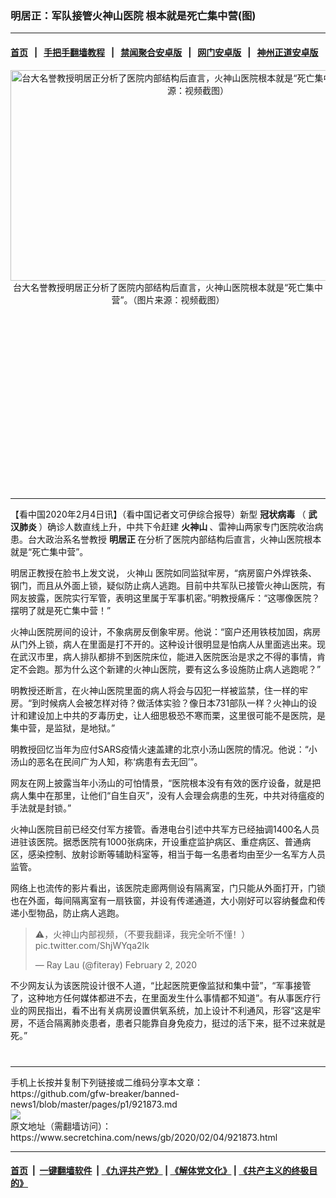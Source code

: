 ### 明居正：军队接管火神山医院 根本就是死亡集中营(图)
------------------------

#### [首页](https://github.com/gfw-breaker/banned-news1/blob/master/README.md) &nbsp;&nbsp;|&nbsp;&nbsp; [手把手翻墙教程](https://github.com/gfw-breaker/guides/wiki) &nbsp;&nbsp;|&nbsp;&nbsp; [禁闻聚合安卓版](https://github.com/gfw-breaker/bn-android) &nbsp;&nbsp;|&nbsp;&nbsp; [网门安卓版](https://github.com/oGate2/oGate) &nbsp;&nbsp;|&nbsp;&nbsp; [神州正道安卓版](https://github.com/SzzdOgate/update) 



<div class="article_right" style="fone-color:#000">
 <p style="text-align:center">
  <img alt="台大名誉教授明居正分析了医院内部结构后直言，火神山医院根本就是“死亡集中营”。（图片来源：视频截图）" src="https://img2.secretchina.com/pic/2019/11-1/p2553082a57486407-ss.jpg" style="height:337px; width:600px"/>
  <br>
   台大名誉教授明居正分析了医院内部结构后直言，火神山医院根本就是“死亡集中营”。（图片来源：视频截图）
   <span id="hideid" name="hideid" style="color:red;display:none;">
    <span href="https://www.secretchina.com">
    </span>
   </span>
  </br>
 </p>
 <div id="txt-mid1-t21-2017">
  <ins class="adsbygoogle" data-ad-client="ca-pub-1276641434651360" data-ad-slot="2451032099" style="display:inline-block;width:336px;height:280px">
  </ins>
  

---


  </div>
 </div>
 <p>
  【看中国2020年2月4日讯】（看中国记者文可伊综合报导）新型
  <strong>
   冠状病毒
  </strong>
  （
  <strong>
   <span href="https://www.secretchina.com/news/gb/tag/武汉肺炎" target="_blank">
    武汉肺炎
   </span>
  </strong>
  ）确诊人数直线上升，中共下令赶建
  <strong>
   火神山
  </strong>
  、雷神山两家专门医院收治病患。台大政治系名誉教授
  <strong>
   明居正
  </strong>
  在分析了医院内部结构后直言，火神山医院根本就是“死亡集中营”。
  <span id="hideid" name="hideid" style="color:red;display:none;">
   <span href="https://www.secretchina.com">
   </span>
  </span>
 </p>
 <p>
  明居正教授在脸书上发文说，
  <span href="https://www.secretchina.com/news/gb/tag/火神山" target="_blank">
   火神山
  </span>
  医院如同监狱牢房，“病房窗户外焊铁条、钢门，而且从外面上锁，疑似防止病人逃跑。目前中共军队已接管火神山医院，有网友披露，医院实行军管，表明这里属于军事机密。”明教授痛斥：“这哪像医院？摆明了就是死亡集中营！”
 </p>
 <p>
  火神山医院房间的设计，不象病房反倒象牢房。他说：“窗户还用铁枝加固，病房从门外上锁，病人在里面是打不开的。这种设计很明显是怕病人从里面逃出来。现在武汉市里，病人排队都排不到医院床位，能进入医院医治是求之不得的事情，肯定不会跑。那为什么这个新建的火神山医院，要有这么多设施防止病人逃跑呢？”
 </p>
 <p>
  明教授还断言，在火神山医院里面的病人将会与囚犯一样被监禁，住一样的牢房。“到时候病人会被怎样对待？做活体实验？像日本731部队一样？火神山的设计和建设加上中共的歹毒历史，让人细思极恐不寒而栗，这里很可能不是医院，是集中营，是监狱，是地狱。”
 </p>
 <p>
 </p>
 <p>
  明教授回忆当年为应付SARS疫情火速盖建的北京小汤山医院的情况。他说：“小汤山的恶名在民间广为人知，称‘病患有去无回’”。
 </p>
 <p>
  网友在网上披露当年小汤山的可怕情景，“医院根本没有有效的医疗设备，就是把病人集中在那里，让他们“自生自灭”，没有人会理会病患的生死，中共对待瘟疫的手法就是封锁。”
 </p>
 <p>
  火神山医院目前已经交付军方接管。香港电台引述中共军方已经抽调1400名人员进驻该医院。据悉医院有1000张病床，开设重症监护病区、重症病区、普通病区，感染控制、放射诊断等辅助科室等，相当于每一名患者均由至少一名军方人员监管。
 </p>
 <p>
  网络上也流传的影片看出，该医院走廊两侧设有隔离室，门只能从外面打开，门锁也在外面，每间隔离室有一扇铁窗，并设有传递通道，大小刚好可以容纳餐盘和传递小型物品，防止病人逃跑。
 </p>
 <blockquote class="twitter-tweet">
  <p dir="ltr" lang="zh">
   ⚠️，火神山内部视频，（不要我翻译，我完全听不懂！）
   <span href="https://t.co/ShjWYqa2Ik">
    pic.twitter.com/ShjWYqa2Ik
   </span>
  </p>
  — Ray Lau (@fiteray)
  <span href="https://twitter.com/fiteray/status/1223909981658828800?ref_src=twsrc%5Etfw">
   February 2, 2020
  </span>
 </blockquote>
 <p>
  不少网友认为该医院设计很不人道，“比起医院更像监狱和集中营”，“军事接管了，这种地方任何媒体都进不去，在里面发生什么事情都不知道”。有从事医疗行业的网民指出，看不出有关病房设置供氧系统，加上设计不利通风，形容“这是牢房，不适合隔离肺炎患者，患者只能靠自身免疫力，挺过的活下来，挺不过来就是死。”
  <center>
   <div>
    <div id="txt-mid2-t22-2017" style="display: block;  max-height: 351px;  overflow: hidden;">
     <div id="SC-21xxx">
     </div>
     <ins class="adsbygoogle" data-ad-client="ca-pub-1276641434651360" data-ad-format="auto" data-ad-slot="4301710469" data-full-width-responsive="true" style="display:block">
     </ins>
    </div>
   </div>
  </center>
  <div style="padding-top:12px;">
  </div>
 </p>
</div>

<hr/>
手机上长按并复制下列链接或二维码分享本文章：<br/>
https://github.com/gfw-breaker/banned-news1/blob/master/pages/p1/921873.md <br/>
<a href='https://github.com/gfw-breaker/banned-news1/blob/master/pages/p1/921873.md'><img src='https://github.com/gfw-breaker/banned-news1/blob/master/pages/p1/921873.md.png'/></a> <br/>
原文地址（需翻墙访问）：https://www.secretchina.com/news/gb/2020/02/04/921873.html


------------------------
#### [首页](https://github.com/gfw-breaker/banned-news1/blob/master/README.md) &nbsp;|&nbsp; [一键翻墙软件](https://github.com/gfw-breaker/nogfw/blob/master/README.md) &nbsp;| [《九评共产党》](https://github.com/gfw-breaker/9ping.md/blob/master/README.md#九评之一评共产党是什么) | [《解体党文化》](https://github.com/gfw-breaker/jtdwh.md/blob/master/README.md) | [《共产主义的终极目的》](https://github.com/gfw-breaker/gczydzjmd.md/blob/master/README.md)


<img src='http://gfw-breaker.win/banned-news/pages/p1/921873.md' width='0px' height='0px'/>